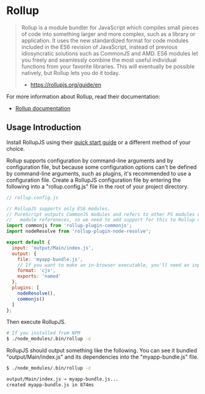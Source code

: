 # Rollup

> Rollup is a module bundler for JavaScript which compiles small pieces of code into something larger and more complex, such as a library or application. It uses the new standardized format for code modules included in the ES6 revision of JavaScript, instead of previous idiosyncratic solutions such as CommonJS and AMD. ES6 modules let you freely and seamlessly combine the most useful individual functions from your favorite libraries. This will eventually be possible natively, but Rollup lets you do it today.
> - https://rollupjs.org/guide/en

For more information about Rollup, read their documentation:

- [Rollup documentation](https://rollupjs.org/guide/en#introduction)

## Usage Introduction

Install RollupJS using their [quick start guide](https://rollupjs.org/guide/en#quick-start) or a different method of your choice.

Rollup supports configuration by command-line arguments and by configuration file, but because some configuration options can't be defined by command-line arguments, such as plugins, it's recommended to use a configuration file. Create a RollupJS configuration file by entering the following into a "rollup.config.js" file in the root of your project directory.

``` JavaScript
// rollup.config.js

// RollupJS supports only ES6 modules.
// PureScript outputs CommonJS modules and refers to other PS modules using Node-style
//   module refereneces, so we need to add support for this to Rollup using two plugins.
import commonjs from 'rollup-plugin-commonjs';
import nodeResolve from 'rollup-plugin-node-resolve';

export default {
  input: 'output/Main/index.js',
  output: {
    file: 'myapp-bundle.js',
    // If you want to make an in-browser executable, you'll need an input like "main-runner.js" and use an output format of "iife".
    format: 'cjs',
    exports: 'named'
  },
  plugins: [
    nodeResolve(),
    commonjs()
  ]
};
```

Then execute RollupJS.

``` sh
# If you installed from NPM
$ ./node_modules/.bin/rollup -c
```

RollupJS should output something like the following. You can see it bundled "output/Main/index.js" and its dependencies into the "myapp-bundle.js" file.

``` sh
$ ./node_modules/.bin/rollup -c

output/Main/index.js → myapp-bundle.js...
created myapp-bundle.js in 874ms
```